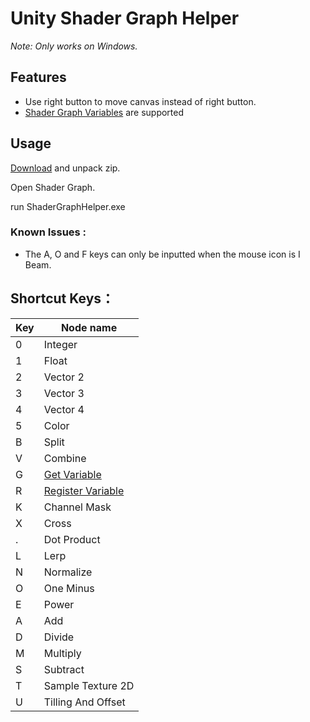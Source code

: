 # Unity Shader Graph Helper

*Note: Only works on Windows.*

## Features

- Use right button to move canvas instead of right button.
- [Shader Graph Variables](https://github.com/Cyanilux/ShaderGraphVariables) are supported

## Usage

[Download](https://github.com/millionart/UnityShaderGraphHelper/releases) and unpack zip.

Open Shader Graph.

run ShaderGraphHelper.exe

### Known Issues :

- The A, O and F keys can only be inputted when the mouse icon is I Beam.

## Shortcut Keys：

| Key | Node name                                                             |
| --- | --------------------------------------------------------------------- |
| 0   | Integer                                                               |
| 1   | Float                                                                 |
| 2   | Vector 2                                                              |
| 3   | Vector 3                                                              |
| 4   | Vector 4                                                              |
| 5   | Color                                                                 |
| B   | Split                                                                 |
| V   | Combine                                                               |
| G   | [Get Variable](https://github.com/Cyanilux/ShaderGraphVariables)      |
| R   | [Register Variable](https://github.com/Cyanilux/ShaderGraphVariables) |
| K   | Channel Mask                                                          |
| X   | Cross                                                                 |
| .   | Dot Product                                                           |
| L   | Lerp                                                                  |
| N   | Normalize                                                             |
| O   | One Minus                                                             |
| E   | Power                                                                 |
| A   | Add                                                                   |
| D   | Divide                                                                |
| M   | Multiply                                                              |
| S   | Subtract                                                              |
| T   | Sample Texture 2D                                                     |
| U   | Tilling And Offset                                                    |